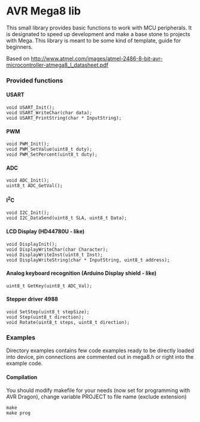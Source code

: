 AVR Mega8 lib
=============
This small library provides basic functions to work with MCU peripherals. It is designated to speed up development and make a base stone to projects with Mega. This library is meant to be some kind of template, guide for beginners.

Based on <http://www.atmel.com/images/atmel-2486-8-bit-avr-microcontroller-atmega8_l_datasheet.pdf>

### Provided functions ###
#### USART ####

	void USART_Init();
	void USART_WriteChar(char data);
	void USART_PrintString(char * InputString);

#### PWM ####

	void PWM_Init();
	void PWM_SetValue(uint8_t duty);
	void PWM_SetPercent(uint8_t duty);

#### ADC ####
	
	void ADC_Init();
	uint8_t ADC_GetVal();

#### I<sup>2</sup>C ####
	
	void I2C_Init();
	void I2C_DataSend(uint8_t SLA, uint8_t Data);

#### LCD Display (HD44780U - like) ####
	
	void DisplayInit();
	void DisplayWriteChar(char Character);
	void DisplayWriteInst(uint8_t Inst);
	void DisplayWriteString(char * InputString, uint8_t address);

#### Analog keyboard recognition (Arduino Display shield - like) ####

	uint8_t GetKey(uint8_t ADC_Val);

#### Stepper driver 4988 ####

	void SetStep(uint8_t stepSize);
	void Step(uint8_t direction);
	void Rotate(uint8_t steps, uint8_t direction);	

### Examples ###

Directory examples contains few code examples ready to be directly loaded into device, pin connections are commented out in mega8.h or right into the example code.

#### Compilation ####

You should modify makefile for your needs (now set for programming with AVR Dragon), change variable PROJECT to file name (exclude extension)

	make
	make prog

